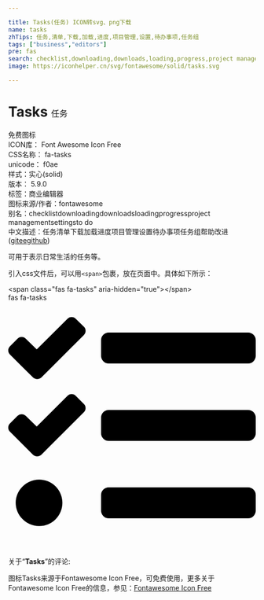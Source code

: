 ```yaml
---

title: Tasks(任务) ICON转svg、png下载
name: tasks
zhTips: 任务,清单,下载,加载,进度,项目管理,设置,待办事项,任务组
tags: ["business","editors"]
pre: fas
search: checklist,downloading,downloads,loading,progress,project management,settings,to do
image: https://iconhelper.cn/svg/fontawesome/solid/tasks.svg

---
```


# Tasks  <small style="font-size: 60%;font-weight: 100">任务</small>


<div class="detail-page">
<p>
<span><span class="badge-success badge">免费图标</span> </span>
<br/>
<span>
ICON库：
<span class="badge-secondary badge">Font Awesome Icon Free</span> 
</span>
<br/>
<span>
CSS名称：
<span class="badge-secondary badge">fa-tasks</span> 
</span>
<br/>
<span>
unicode：
<span class="badge-secondary badge">f0ae</span> 
<copy-btn content='f0ae' btn-title=""></copy-btn>
<copy-btn :content='String.fromCodePoint(parseInt("f0ae", 16))' btn-title="复制U"></copy-btn>
</span><br/><span>样式：<span class="badge-light badge">实心(solid)</span></span>
<br/>
<span>
版本：
<span class="badge-secondary badge">5.9.0</span> 
</span><br/><span>标签：<span class="badge-light badge"><router-link to="/tags/business.html">商业</router-link></span><span class="badge-light badge"><router-link to="/tags/editors.html">编辑器</router-link></span></span>
<br/>
<span>图标来源/作者：<span class="badge-light badge">fontawesome</span></span> 
<br/>
<span>别名：<span class="badge-light badge">checklist</span><span class="badge-light badge">downloading</span><span class="badge-light badge">downloads</span><span class="badge-light badge">loading</span><span class="badge-light badge">progress</span><span class="badge-light badge">project management</span><span class="badge-light badge">settings</span><span class="badge-light badge">to do</span></span><br/><span class="zh-detail">中文描述：<span class="badge-primary badge">任务</span><span class="badge-primary badge">清单</span><span class="badge-primary badge">下载</span><span class="badge-primary badge">加载</span><span class="badge-primary badge">进度</span><span class="badge-primary badge">项目管理</span><span class="badge-primary badge">设置</span><span class="badge-primary badge">待办事项</span><span class="badge-primary badge">任务组</span><span class="help-link"><span>帮助改进</span>(<a href="https://gitee.com/liuwave/icon-helper/edit/master/json/fontawesome/solid/tasks.json" target="_blank" rel="noopener noreferrer">gitee</a><a href="https://github.com/liuwave/icon-helper/edit/master/json/fontawesome/solid/tasks.json" target="_blank" rel="noopener noreferrer">github</a></span>)</span><br/>
</p>
</div><div class="description description alert alert-light">可用于表示日常生活的任务等。</div>
<div class="alert alert-dark">
  <i class="fas fa-tasks fa-xs"></i>
  <i class="fas fa-tasks fa-sm"></i>
  <i class="fas fa-tasks fa-lg"></i>
  <i class="fas fa-tasks fa-2x"></i>
  <i class="fas fa-tasks fa-3x"></i>
  <i class="fas fa-tasks fa-5x"></i>
  <i class="fas fa-tasks fa-7x"></i>
</div>
<div>
  <p>引入css文件后，可以用<code>&lt;span&gt;</code>包裹，放在页面中。具体如下所示：    
  </p>
  <div class="alert alert-primary" style="font-size: 14px">
    &lt;span class="fas fa-tasks" aria-hidden="true"&gt;&lt;/span&gt;
    <copy-btn content='<span class="fas fa-tasks" aria-hidden="true"></span>'></copy-btn>
  </div>
  <div class="alert alert-secondary">
    <i class="fas fa-tasks"
    style="font-size: 24px"
    aria-hidden="true"></i> fas fa-tasks
    <copy-btn content="fas fa-tasks" btn-title="复制图标名称"></copy-btn>
  </div>
</div>
<div id="svg" class="svg-wrap">
<svg xmlns="http://www.w3.org/2000/svg" viewBox="0 0 512 512"><path d="M139.61 35.5a12 12 0 0 0-17 0L58.93 98.81l-22.7-22.12a12 12 0 0 0-17 0L3.53 92.41a12 12 0 0 0 0 17l47.59 47.4a12.78 12.78 0 0 0 17.61 0l15.59-15.62L156.52 69a12.09 12.09 0 0 0 .09-17zm0 159.19a12 12 0 0 0-17 0l-63.68 63.72-22.7-22.1a12 12 0 0 0-17 0L3.53 252a12 12 0 0 0 0 17L51 316.5a12.77 12.77 0 0 0 17.6 0l15.7-15.69 72.2-72.22a12 12 0 0 0 .09-16.9zM64 368c-26.49 0-48.59 21.5-48.59 48S37.53 464 64 464a48 48 0 0 0 0-96zm432 16H208a16 16 0 0 0-16 16v32a16 16 0 0 0 16 16h288a16 16 0 0 0 16-16v-32a16 16 0 0 0-16-16zm0-320H208a16 16 0 0 0-16 16v32a16 16 0 0 0 16 16h288a16 16 0 0 0 16-16V80a16 16 0 0 0-16-16zm0 160H208a16 16 0 0 0-16 16v32a16 16 0 0 0 16 16h288a16 16 0 0 0 16-16v-32a16 16 0 0 0-16-16z"/></svg>
</div>
<detail full-name='fa-tasks'></detail>
<div class="icon-detail__container">
<p>关于“<b>Tasks</b>”的评论:</p>
</div>
<Vssue title="关于“Tasks”的评论" />    
<div><p>图标Tasks来源于Fontawesome Icon Free，可免费使用，更多关于  Fontawesome Icon Free的信息，参见：<a target="_blank" href="https://iconhelper.cn/fontawesome.html">Fontawesome Icon Free</a>
</p></div>
